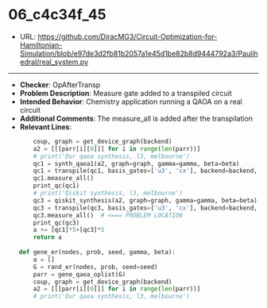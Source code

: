 # 06_c4c34f_45
 - URL: https://github.com/DiracMG3/Circuit-Optimization-for-Hamiltonian-Simulation/blob/e97de3d2fb81b2057a1e45d1be82b8d9444792a3/Paulihedral/real_system.py
---
 - **Checker**: OpAfterTransp
 - **Problem Description**: Measure gate added to a transpiled circuit
 - **Intended Behavior**: Chemistry application running a QAOA on a real circuit
 - **Additional Comments**: The measure_all is added after the transpilation
 - **Relevant Lines**:
```python
       coup, graph = get_device_graph(backend)
       a2 = [[[parr[i][0]]] for i in range(len(parr))]
       # print('Our qaoa synthesis, l3, melbourne')
       qc1 = synth_qaoa1(a2, graph=graph, gamma=gamma, beta=beta)
       qc1 = transpile(qc1, basis_gates=['u3', 'cx'], backend=backend, coupling_map=coup, optimization_level=3)
       qc1.measure_all()
       print_qc(qc1)
       # print('Qiskit synthesis, l3, melbourne')
       qc3 = qiskit_synthesis(a2, graph=graph, gamma=gamma, beta=beta)
       qc3 = transpile(qc3, basis_gates=['u3', 'cx'], backend=backend, coupling_map=coup, optimization_level=3)
       qc3.measure_all()  # <=== PROBLEM LOCATION
       print_qc(qc3)
       a += [qc1]*5+[qc3]*5
       return a
       
   def gene_er(nodes, prob, seed, gamma, beta):
       a = []
       G = rand_er(nodes, prob, seed=seed)
       parr = gene_qaoa_oplist(G)
       coup, graph = get_device_graph(backend)
       a2 = [[[parr[i][0]]] for i in range(len(parr))]
       # print('Our qaoa synthesis, l3, melbourne')
```